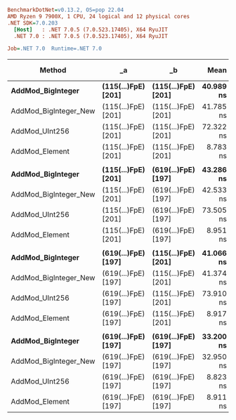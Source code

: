 ``` ini

BenchmarkDotNet=v0.13.2, OS=pop 22.04
AMD Ryzen 9 7900X, 1 CPU, 24 logical and 12 physical cores
.NET SDK=7.0.203
  [Host]   : .NET 7.0.5 (7.0.523.17405), X64 RyuJIT
  .NET 7.0 : .NET 7.0.5 (7.0.523.17405), X64 RyuJIT

Job=.NET 7.0  Runtime=.NET 7.0  

```
|                Method |                  _a |                  _b |      Mean |     Error |    StdDev |    Median | Ratio | RatioSD |   Gen0 | Allocated | Alloc Ratio |
|---------------------- |-------------------- |-------------------- |----------:|----------:|----------:|----------:|------:|--------:|-------:|----------:|------------:|
|     **AddMod_BigInteger** | **(115(...)FpE) [201]** | **(115(...)FpE) [201]** | **40.989 ns** | **0.1138 ns** | **0.1065 ns** | **40.974 ns** |  **1.00** |    **0.00** | **0.0014** |     **120 B** |        **1.00** |
| AddMod_BigInteger_New | (115(...)FpE) [201] | (115(...)FpE) [201] | 41.785 ns | 0.1771 ns | 0.1570 ns | 41.765 ns |  1.02 |    0.01 | 0.0014 |     120 B |        1.00 |
|        AddMod_UInt256 | (115(...)FpE) [201] | (115(...)FpE) [201] | 72.322 ns | 0.3553 ns | 0.3149 ns | 72.282 ns |  1.76 |    0.01 |      - |         - |        0.00 |
|        AddMod_Element | (115(...)FpE) [201] | (115(...)FpE) [201] |  8.783 ns | 0.0211 ns | 0.0177 ns |  8.780 ns |  0.21 |    0.00 |      - |         - |        0.00 |
|                       |                     |                     |           |           |           |           |       |         |        |           |             |
|     **AddMod_BigInteger** | **(115(...)FpE) [201]** | **(619(...)FpE) [197]** | **43.286 ns** | **0.0722 ns** | **0.0640 ns** | **43.284 ns** |  **1.00** |    **0.00** | **0.0014** |     **120 B** |        **1.00** |
| AddMod_BigInteger_New | (115(...)FpE) [201] | (619(...)FpE) [197] | 42.533 ns | 0.3804 ns | 0.3558 ns | 42.579 ns |  0.98 |    0.01 | 0.0014 |     120 B |        1.00 |
|        AddMod_UInt256 | (115(...)FpE) [201] | (619(...)FpE) [197] | 73.505 ns | 0.2681 ns | 0.2377 ns | 73.510 ns |  1.70 |    0.01 |      - |         - |        0.00 |
|        AddMod_Element | (115(...)FpE) [201] | (619(...)FpE) [197] |  8.951 ns | 0.0708 ns | 0.0662 ns |  8.950 ns |  0.21 |    0.00 |      - |         - |        0.00 |
|                       |                     |                     |           |           |           |           |       |         |        |           |             |
|     **AddMod_BigInteger** | **(619(...)FpE) [197]** | **(115(...)FpE) [201]** | **41.066 ns** | **0.0693 ns** | **0.0579 ns** | **41.079 ns** |  **1.00** |    **0.00** | **0.0014** |     **120 B** |        **1.00** |
| AddMod_BigInteger_New | (619(...)FpE) [197] | (115(...)FpE) [201] | 41.374 ns | 0.0840 ns | 0.0745 ns | 41.390 ns |  1.01 |    0.00 | 0.0014 |     120 B |        1.00 |
|        AddMod_UInt256 | (619(...)FpE) [197] | (115(...)FpE) [201] | 73.910 ns | 0.4631 ns | 0.3867 ns | 73.770 ns |  1.80 |    0.01 |      - |         - |        0.00 |
|        AddMod_Element | (619(...)FpE) [197] | (115(...)FpE) [201] |  8.917 ns | 0.1305 ns | 0.1221 ns |  8.911 ns |  0.22 |    0.00 |      - |         - |        0.00 |
|                       |                     |                     |           |           |           |           |       |         |        |           |             |
|     **AddMod_BigInteger** | **(619(...)FpE) [197]** | **(619(...)FpE) [197]** | **33.200 ns** | **0.6614 ns** | **0.6187 ns** | **33.341 ns** |  **1.00** |    **0.00** | **0.0013** |     **112 B** |        **1.00** |
| AddMod_BigInteger_New | (619(...)FpE) [197] | (619(...)FpE) [197] | 32.950 ns | 0.6722 ns | 1.0662 ns | 32.362 ns |  1.01 |    0.04 | 0.0013 |     112 B |        1.00 |
|        AddMod_UInt256 | (619(...)FpE) [197] | (619(...)FpE) [197] |  8.823 ns | 0.1667 ns | 0.1478 ns |  8.849 ns |  0.27 |    0.00 |      - |         - |        0.00 |
|        AddMod_Element | (619(...)FpE) [197] | (619(...)FpE) [197] |  8.911 ns | 0.1826 ns | 0.1708 ns |  8.839 ns |  0.27 |    0.01 |      - |         - |        0.00 |
